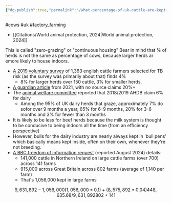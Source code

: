 ```yaml
---
{"dg-publish":true,"permalink":"/what-percentage-of-uk-cattle-are-kept-indoors-their-whole-life/","tags":["#cows","#uk","#factory_farming"],"created":"2025-10-23T17:42:42.692+01:00","updated":"2025-10-23T18:06:08.637+01:00"}
---
```


#cows #uk #factory_farming 

- [[Citations/World animal protection, 2024\|World animal protection, 2024]]

This is called "zero-grazing" or "continuous housing"
Bear in mind that % of herds is not the same as percentage of cows, because larger herds ar emore likely to house indoors. 
- [A 2019 voluntary survey](https://assets.publishing.service.gov.uk/media/5d78fb30ed915d522e416488/Cattle_Farm_practices_survey_April_2019-12sep19.pdf) of 1,363 english cattle farmers selected for TB risk (as the survey was primarily about that) finds 4%
	- 8% for larger herds over 150 cattle, 3% for smaller herds.
- [A guardian article](https://www.theguardian.com/environment/2021/apr/03/they-dont-belong-in-concrete-shed-cows-still-happiest-outside) from 2021, with no source claims 20%+
- The [animal welfare committee](https://assets.publishing.service.gov.uk/media/602e4d89d3bf7f72154fab78/awc-opinion-welfare-of-cattle-in-different-production-systems.pdf) reported that 2018/2019 AHDB claim 6% for dairy
	- Among the 95% of UK dairy herds that graze, approximately 7% do sofor over 9 months a year, 65% for 6–9 months, 20% for 3–6 months and 3% for fewer than 3 months
- It is likely to be less for beef herds because the milk system is thought to be conducive to being indoors all the time (from an efficiency perspective)
- However, bulls for the dairy industry are nearly always kept in 'bull pens' which basically means kept inside, often on their own, whenever they're not breeding.
- [A BBC freedom of information request](https://www.bbc.co.uk/news/articles/cy4ldkpz1klo) (reported August 2024) details:
	- 141,000 cattle in Northern Ireland on large cattle farms (over 700) across 141 farms
	- 915,000 across Great Britain across 802 farms (average of 1,140 per farm)
	- That's 1,056,000 kept in large farms

```math
9,631,892-1,056,000
(1,056,000*0.1)+(8,575,892*0.04)
448,635.68/9,631,892
802+141
```
